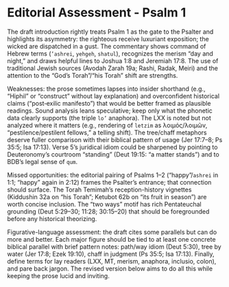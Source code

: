 # Editorial Assessment - Psalm 1

The draft introduction rightly treats Psalm 1 as the gate to the Psalter and highlights its asymmetry: the righteous receive luxuriant exposition; the wicked are dispatched in a gust. The commentary shows command of Hebrew terms (`’ashrei`, `yehgeh`, `shatul`), recognizes the merism “day and night,” and draws helpful lines to Joshua 1:8 and Jeremiah 17:8. The use of traditional Jewish sources (Avodah Zarah 19a; Rashi, Radak, Meiri) and the attention to the “God’s Torah”/“his Torah” shift are strengths.

Weaknesses: the prose sometimes lapses into insider shorthand (e.g., “Hiphil” or “construct” without lay explanation) and overconfident historical claims (“post‑exilic manifesto”) that would be better framed as plausible readings. Sound analysis leans speculative; keep only what the phonetic data clearly supports (the triple `lo’` anaphora). The LXX is noted but not analyzed where it matters (e.g., rendering of `letzim` as λοιμός/λοιμῶν, “pestilence/pestilent fellows,” a telling shift). The tree/chaff metaphors deserve fuller comparison with their biblical pattern of usage (Jer 17:7–8; Ps 35:5; Isa 17:13). Verse 5’s juridical idiom could be sharpened by pointing to Deuteronomy’s courtroom “standing” (Deut 19:15: “a matter stands”) and to BDB’s legal sense of `qum`.

Missed opportunities: the editorial pairing of Psalms 1–2 (“happy”/`ashrei` in 1:1; “happy” again in 2:12) frames the Psalter’s entrance; that connection should surface. The Torah Temimah’s reception-history vignettes (Kiddushin 32a on “his Torah”; Ketubot 62b on “its fruit in season”) are worth concise inclusion. The “two ways” motif has rich Pentateuchal grounding (Deut 5:29–30; 11:28; 30:15–20) that should be foregrounded before any historical theorizing.

Figurative-language assessment: the draft cites some parallels but can do more and better. Each major figure should be tied to at least one concrete biblical parallel with brief pattern notes: path/way idiom (Deut 5:30), tree by water (Jer 17:8; Ezek 19:10), chaff in judgment (Ps 35:5; Isa 17:13). Finally, define terms for lay readers (LXX, MT, merism, anaphora, inclusio, colon), and pare back jargon. The revised version below aims to do all this while keeping the prose lucid and inviting.